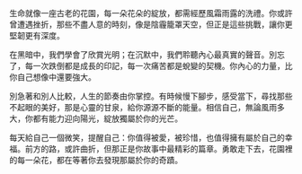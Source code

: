 生命就像一座古老的花園，每一朵花朵的綻放，都需經歷風霜雨露的洗禮。你或許曾遭遇挫折，那些不盡人意的時刻，像是陰霾籠罩天空，但正是這些挑戰，讓你更堅韌更有深度。

在黑暗中，我們學會了欣賞光明；在沉默中，我們聆聽內心最真實的聲音。別忘了，每一次跌倒都是成長的印記，每一次痛苦都是蛻變的契機。你內心的力量，比你自己想像中還要強大。

別急著和別人比較，人生的節奏由你掌控。有時候慢下腳步，感受當下，尋找那些不起眼的美好，那是心靈的甘泉，給你源源不斷的能量。相信自己，無論風雨多大，你都有能力迎向陽光，綻放獨屬於你的光芒。

每天給自己一個微笑，提醒自己：你值得被愛，被珍惜，也值得擁有屬於自己的幸福。前方的路，或許曲折，但那正是你故事中最精彩的篇章。勇敢走下去，花園裡的每一朵花，都在等著你去發現那屬於你的奇蹟。